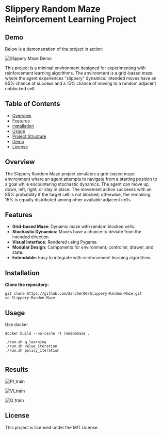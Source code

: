 # Slippery Random Maze Reinforcement Learning Project


## Demo

Below is a demonstration of the project in action:

![Slippery Maze Demo](https://github.com/dancher00/Slippery-Random-Maze/blob/main/demo_maze.gif)


This project is a minimal environment designed for experimenting with reinforcement learning algorithms. The environment is a grid-based maze where the agent experiences "slippery" dynamics: intended moves have an 85% chance of success and a 15% chance of moving to a random adjacent unblocked cell.

## Table of Contents
- [Overview](#overview)
- [Features](#features)
- [Installation](#installation)
- [Usage](#usage)
- [Project Structure](#project-structure)
- [Demo](#demo)
- [License](#license)

## Overview

The Slippery Random Maze project simulates a grid-based maze environment where an agent attempts to navigate from a starting position to a goal while encountering stochastic dynamics. The agent can move up, down, left, right, or stay in place. The movement action succeeds with an 85% probability if the target cell is not blocked; otherwise, the remaining 15% is equally distributed among other available adjacent cells.

## Features

- **Grid-based Maze:** Dynamic maze with random blocked cells.
- **Stochastic Dynamics:** Moves have a chance to deviate from the intended direction.
- **Visual Interface:** Rendered using Pygame.
- **Modular Design:** Components for environment, controller, drawer, and state.
- **Extendable:** Easy to integrate with reinforcement learning algorithms.

## Installation

**Clone the repository:**

```
git clone https://github.com/dancher00/Slippery-Random-Maze.git
cd Slippery-Random-Maze
```


## Usage

Use docker

```
docker build --no-cache -t randommaze .

./run.sh q_learning
./run.sh value_iteration
./run.sh policy_iteration


```
## Results

![PI_train](https://github.com/dancher00/Slippery-Random-Maze/blob/main/results/policy-iteration/training.png)

![VI_train](https://github.com/dancher00/Slippery-Random-Maze/blob/main/results/value-iteration/training.png)

![Q_train](https://github.com/dancher00/Slippery-Random-Maze/blob/main/results/q-learning/training.png)




## License
This project is licensed under the MIT License.
